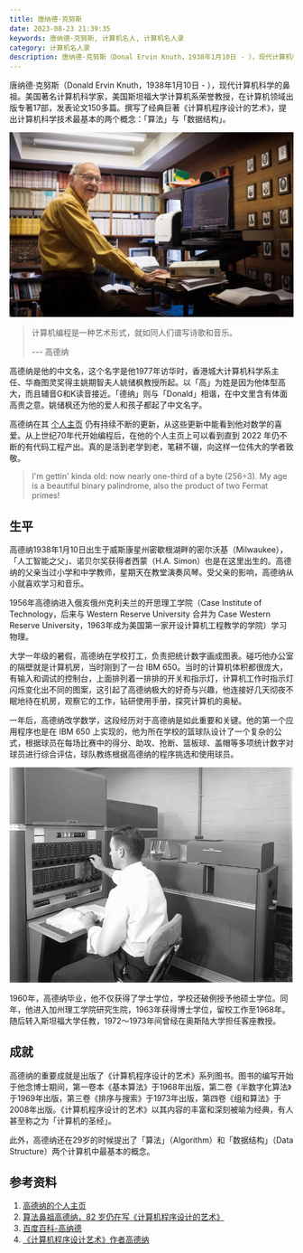 ```yaml
---
title: 唐纳德·克努斯
date: 2023-08-23 21:39:35
keywords: 唐纳德·克努斯, 计算机名人, 计算机名人录
category: 计算机名人录
description: 唐纳德·克努斯（Donal Ervin Knuth，1938年1月10日 - ），现代计算机科学的鼻祖。美国著名计算机科学家，美国斯坦福大学计算机系荣誉教授，在计算机领域出版专著17部，发表论文150多篇。撰写了经典巨著《计算机程序设计的艺术》，提出计算机科学技术最基本的两个概念：「算法」与「数据结构」。
---
```


唐纳德·克努斯（Donald Ervin Knuth，1938年1月10日 - ），现代计算机科学的鼻祖。美国著名计算机科学家，美国斯坦福大学计算机系荣誉教授，在计算机领域出版专著17部，发表论文150多篇。撰写了经典巨著《计算机程序设计的艺术》，提出计算机科学技术最基本的两个概念：「算法」与「数据结构」。

![img](20230823-donald-ervin-knuth/knuth.jpg)

> 计算机编程是一种艺术形式，就如同人们谱写诗歌和音乐。
>
> --- 高德纳

高德纳是他的中文名，这个名字是他1977年访华时，香港城大计算机科学系主任、华裔图灵奖得主姚期智夫人姚储枫教授所起。以「高」为姓是因为他体型高大，而且辅音G和K读音接近。「德纳」则与「Donald」相谐，在中文里含有体面高贵之意。姚储枫还为他的爱人和孩子都起了中文名字。

高德纳在其 [个人主页](https://www-cs-faculty.stanford.edu/~knuth/) 仍有持续不断的更新，从这些更新中能看到他对数学的喜爱。从上世纪70年代开始编程后，在他的个人主页上可以看到直到 2022 年仍不断的有代码工程产出。真的是活到老学到老，笔耕不辍，向这样一位伟大的学者致敬。

> I'm gettin' kinda old: now nearly one-third of a byte (256÷3). My age is a beautiful binary palindrome, also the product of two Fermat primes!

## 生平

高德纳1938年1月10日出生于威斯康星州密歇根湖畔的密尔沃基（Milwaukee），「人工智能之父」、诺贝尔奖获得者西蒙（H.A. Simon）也是在这里出生的。高德纳的父亲当过小学和中学教师，星期天在教堂演奏风琴。受父亲的影响，高德纳从小就喜欢学习和音乐。

1956年高德纳进入俄亥俄州克利夫兰的开思理工学院（Case Institute of Technology，后来与 Western Reserve University 合并为 Case Western Reserve University，1963年成为美国第一家开设计算机工程教学的学院）学习物理。

大学一年级的暑假，高德纳在学校打工，负责把统计数字画成图表。碰巧他办公室的隔壁就是计算机房，当时刚到了一台 IBM 650。当时的计算机体积都很庞大，有输入和调试的控制台，上面排列着一排排的开关和指示灯，计算机工作时指示灯闪烁变化出不同的图案，这引起了高德纳极大的好奇与兴趣，他连接好几天彻夜不眠地待在机房，观察它的工作，钻研使用手册，探究计算机的奥秘。

一年后，高德纳改学数学，这段经历对于高德纳是如此重要和关键。他的第一个应用程序也是在 IBM 650 上实现的，他为所在学校的篮球队设计了一个复杂的公式，根据球员在每场比赛中的得分、助攻、抢断、篮板球、盖帽等多项统计数字对球员进行综合评估，球队教练根据高德纳的程序挑选和使用球员。

![ibm650 uso 2](20230823-donald-ervin-knuth/ibm650-uso-2.jpeg)

1960年，高德纳毕业，他不仅获得了学士学位，学校还破例授予他硕士学位。同年，他进入加州理工学院研究生院，1963年获得博士学位，留校工作至1968年。随后转入斯坦福大学任教，1972～1973年间曾经在奥斯陆大学担任客座教授。

## 成就

高德纳的重要成就是出版了《计算机程序设计的艺术》系列图书。图书的编写开始于他念博士期间，第一卷本《基本算法》于1968年出版，第二卷《半数字化算法》于1969年出版，第三卷《排序与搜索》于1973年出版，第四卷《组和算法》于2008年出版。《计算机程序设计的艺术》以其内容的丰富和深刻被喻为经典，有人甚至称之为「计算机的圣经」。

此外，高德纳还在29岁的时候提出了「算法」（Algorithm）和「数据结构」（Data Structure）两个计算机中最基本的概念。



## 参考资料

1. [高德纳的个人主页](https://www-cs-faculty.stanford.edu/~knuth/)
2. [算法鼻祖高德纳，82 岁仍在写《计算机程序设计的艺术》](https://baijiahao.baidu.com/s?id=1669654209014638318&wfr=spider&for=pc)
3. [百度百科-高纳德](https://baike.baidu.com/item/%E5%94%90%E7%BA%B3%E5%BE%B7%C2%B7%E5%85%8B%E5%8A%AA%E7%89%B9/1436781?fr=ge_ala)
4. [《计算机程序设计艺术》作者高德纳](https://zhuanlan.zhihu.com/p/52829758)

